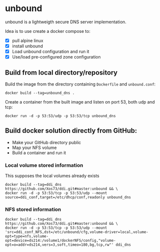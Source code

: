 # unbound
unbound is a lightweigth secure DNS server implementation.

Idea is to use create a docker compose to:
- [x] pull alpine linux
- [x] install unbound
- [x] Load unbound configuration and run it
- [x] Use/load pre-configured zone configuration

## Build from local directory/repository

Build the image from the directory containing `Dockerfile` and `unbound.conf`:
```
docker build --tag=unbound_dns .
```

Create a container from the built image and listen on port 53, both udp and tcp:

```
docker run -d -p 53:53/udp -p 53:53/tcp unbound_dns
```

## Build docker solution directly from GitHub:
* Make your GitHub directory public
* Map your NFS volume
* Build a container and run it

### Local volume stored information
This supposes the local volumes already exists
```
docker build --tag=ddi_dns https://github.com/Xos73/ddi.git#master:unbound && \
docker run -d -p 53:53/tcp -p 53:53/udp --mount source=ddi_conf,target=/etc/dhcp/conf,readonly unbound_dns
```

### NFS stored information
```
docker build --tag=ddi_dns https://github.com/Xos73/ddi.git#master:unbound && \
docker run -d -p 53:53/tcp -p 53:53/udp --mount 'src=ddi_conf_NFS,dst=/etc/unbound/cfg,volume-driver=local,volume-opt=type=nfs,volume-opt=device=ds214:/volume1/dockerNFS/config,"volume-opt=o=addr=ds214,vers=3,soft,timeo=180,bg,tcp,rw"' ddi_dns
```
